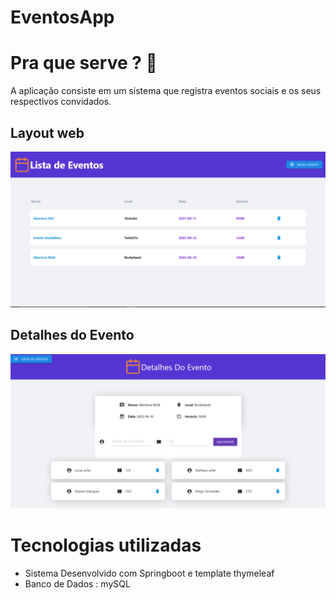 # EventosApp


# Pra que serve ? 🤔
A aplicação consiste em um sistema que registra eventos sociais e os seus respectivos convidados.

## Layout web

![Web 1](https://github.com/acferlucas/EventosApp/blob/master/src/main/resources/static/assets/TelaInicial.PNG)

## Detalhes do Evento
![Web 2](https://github.com/acferlucas/EventosApp/blob/master/src/main/resources/static/assets/DetalhedoEvento.PNG)

# Tecnologias utilizadas
- Sistema Desenvolvido com Springboot e template thymeleaf
- Banco de Dados : mySQL
